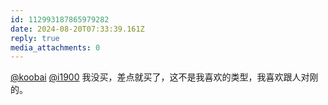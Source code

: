 ```yaml
---
id: 112993187865979282
date: 2024-08-20T07:33:39.161Z
reply: true
media_attachments: 0
---
```


[@koobai](https://mastodon.social/@koobai) [@i1900](https://mast.dragon-fly.club/@i1900) 我没买，差点就买了，这不是我喜欢的类型，我喜欢跟人对刚的。

